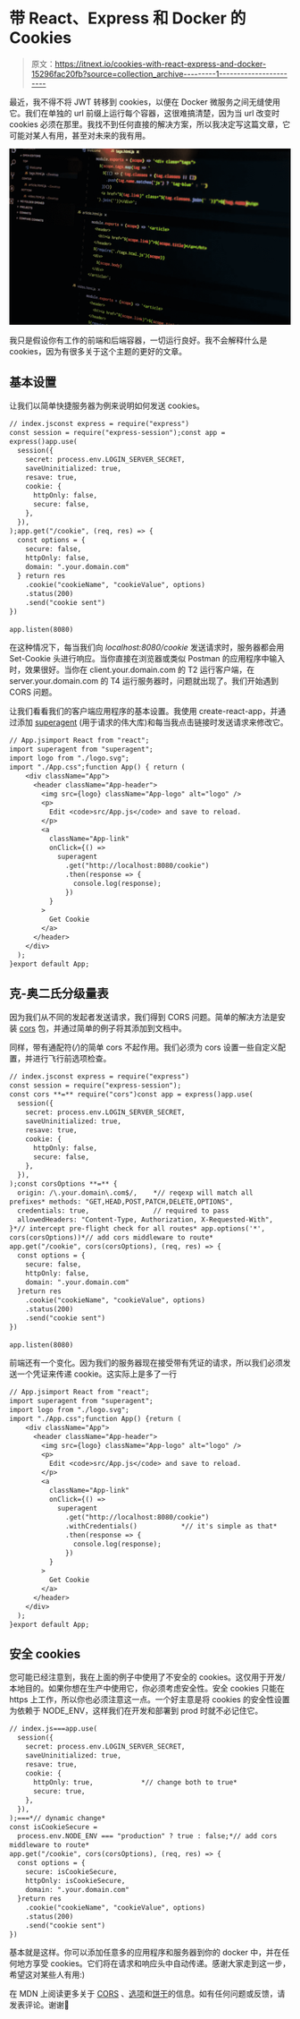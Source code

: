 # 带 React、Express 和 Docker 的 Cookies

> 原文：<https://itnext.io/cookies-with-react-express-and-docker-15296fac20fb?source=collection_archive---------1----------------------->

最近，我不得不将 JWT 转移到 cookies，以便在 Docker 微服务之间无缝使用它。我们在单独的 url 前缀上运行每个容器，这很难搞清楚，因为当 url 改变时 cookies 必须在那里。我找不到任何直接的解决方案，所以我决定写这篇文章，它可能对某人有用，甚至对未来的我有用。

![](img/aa1f591c15bb44a1f0de89d248a52eb2.png)

我只是假设你有工作的前端和后端容器，一切运行良好。我不会解释什么是 cookies，因为有很多关于这个主题的更好的文章。

## 基本设置

让我们以简单快捷服务器为例来说明如何发送 cookies。

```
// index.jsconst express = require("express")
const session = require("express-session");const app = express()app.use(
  session({
    secret: process.env.LOGIN_SERVER_SECRET,
    saveUninitialized: true,
    resave: true,
    cookie: {
      httpOnly: false,
      secure: false,
    },
  }),
);app.get("/cookie", (req, res) => {
  const options = {
    secure: false,
    httpOnly: false,
    domain: ".your.domain.com"
  } return res
    .cookie("cookieName", "cookieValue", options)
    .status(200)
    .send("cookie sent")
})

app.listen(8080)
```

在这种情况下，每当我们向 *localhost:8080/cookie* 发送请求时，服务器都会用 Set-Cookie 头进行响应。当你直接在浏览器或类似 Postman 的应用程序中输入时，效果很好。当你在 client.your.domain.com 的 T2 运行客户端，在 server.your.domain.com 的 T4 运行服务器时，问题就出现了。我们开始遇到 CORS 问题。

让我们看看我们的客户端应用程序的基本设置。我使用 create-react-app，并通过添加 [superagent](https://www.npmjs.com/package/superagent) (用于请求的伟大库)和每当我点击链接时发送请求来修改它。

```
// App.jsimport React from "react";
import superagent from "superagent";
import logo from "./logo.svg";
import "./App.css";function App() { return (
    <div className="App">
      <header className="App-header">
        <img src={logo} className="App-logo" alt="logo" />
        <p>
          Edit <code>src/App.js</code> and save to reload.
        </p>
        <a
          className="App-link"
          onClick={() =>
            superagent
              .get("http://localhost:8080/cookie")
              .then(response => {
                console.log(response);
              })
          }
        >
          Get Cookie
        </a>
      </header>
    </div>
  );
}export default App;
```

## 克-奥二氏分级量表

因为我们从不同的发起者发送请求，我们得到 CORS 问题。简单的解决方法是安装 [cors](https://www.npmjs.com/package/cors) 包，并通过简单的例子将其添加到文档中。

同样，带有通配符(*/*)的简单 cors 不起作用。我们必须为 cors 设置一些自定义配置，并进行飞行前选项检查。

```
// index.jsconst express = require("express")
const session = require("express-session");
const cors **=** require("cors")const app = express()app.use(
  session({
    secret: process.env.LOGIN_SERVER_SECRET,
    saveUninitialized: true,
    resave: true,
    cookie: {
      httpOnly: false,
      secure: false,
    },
  }),
);const corsOptions **=** {
  origin: /\.your.domain\.com$/,    *// reqexp will match all prefixes* methods: "GET,HEAD,POST,PATCH,DELETE,OPTIONS",
  credentials: true,                // required to pass
  allowedHeaders: "Content-Type, Authorization, X-Requested-With",
}*// intercept pre-flight check for all routes* app.options('*', cors(corsOptions))*// add cors middleware to route* 
app.get("/cookie", cors(corsOptions), (req, res) => {
  const options = {
    secure: false,
    httpOnly: false,
    domain: ".your.domain.com"
  }return res
    .cookie("cookieName", "cookieValue", options)
    .status(200)
    .send("cookie sent")
})

app.listen(8080)
```

前端还有一个变化。因为我们的服务器现在接受带有凭证的请求，所以我们必须发送一个凭证来传递 cookie。这实际上是多了一行

```
// App.jsimport React from "react";
import superagent from "superagent";
import logo from "./logo.svg";
import "./App.css";function App() {return (
    <div className="App">
      <header className="App-header">
        <img src={logo} className="App-logo" alt="logo" />
        <p>
          Edit <code>src/App.js</code> and save to reload.
        </p>
        <a
          className="App-link"
          onClick={() =>
            superagent
              .get("http://localhost:8080/cookie")
              .withCredentials()           *// it's simple as that*
              .then(response => {
                console.log(response);
              })
          }
        >
          Get Cookie
        </a>
      </header>
    </div>
  );
}export default App;
```

## 安全 cookies

您可能已经注意到，我在上面的例子中使用了不安全的 cookies。这仅用于开发/本地目的。如果你想在生产中使用它，你必须考虑安全性。安全 cookies 只能在 https 上工作，所以你也必须注意这一点。一个好主意是将 cookies 的安全性设置为依赖于 NODE_ENV，这样我们在开发和部署到 prod 时就不必记住它。

```
// index.js===app.use(
  session({
    secret: process.env.LOGIN_SERVER_SECRET,
    saveUninitialized: true,
    resave: true,
    cookie: {
      httpOnly: true,            *// change both to true*
      secure: true,
    },
  }),
);===*// dynamic change*
const isCookieSecure = 
  process.env.NODE_ENV === "production" ? true : false;*// add cors middleware to route* 
app.get("/cookie", cors(corsOptions), (req, res) => {
  const options = {
    secure: isCookieSecure,
    httpOnly: isCookieSecure,
    domain: ".your.domain.com"
  }return res
    .cookie("cookieName", "cookieValue", options)
    .status(200)
    .send("cookie sent")
})
```

基本就是这样。你可以添加任意多的应用程序和服务器到你的 docker 中，并在任何地方享受 cookies。它们将在请求和响应头中自动传递。感谢大家走到这一步，希望这对某些人有用:)

在 MDN 上阅读更多关于 [CORS](https://developer.mozilla.org/en-US/docs/Web/HTTP/CORS) 、[选项](https://developer.mozilla.org/en-US/docs/Web/HTTP/Methods/OPTIONS)和[饼干](https://developer.mozilla.org/en-US/docs/Web/HTTP/Cookies)的信息。如有任何问题或反馈，请发表评论。谢谢🙏